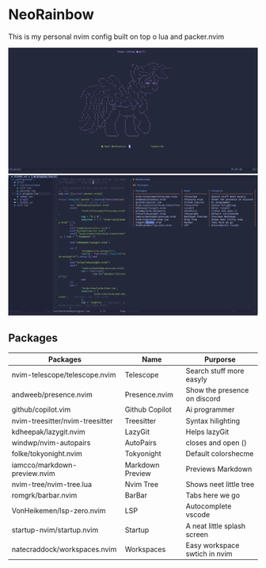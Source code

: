 # NeoRainbow

This is my personal nvim config built on top o lua and packer.nvim

![](https://raw.githubusercontent.com/fnxln/neorainbow/main/print2.png)
![](https://raw.githubusercontent.com/fnxln/neorainbow/main/print.png)

## Packages

| Packages                        | Name             | Purporse                      |
| ------------------------------- | ---------------- | ----------------------------- |
| nvim-telescope/telescope.nvim   | Telescope        | Search stuff more easyly      |
| andweeb/presence.nvim           | Presence.nvim    | Show the presence on discord |
| github/copilot.vim              | Github Copilot   | Ai programmer                 |
| nvim-treesitter/nvim-treesitter | Treesitter       | Syntax hilighting             |
| kdheepak/lazygit.nvim           | LazyGit          | Helps lazyGit                 |
| windwp/nvim-autopairs           | AutoPairs        | closes and open ()            |
| folke/tokyonight.nvim           | Tokyonight       | Default colorshecme           |
| iamcco/markdown-preview.nvim    | Markdown Preview | Previews Markdown             |
| nvim-tree/nvim-tree.lua         | Nvim Tree        | Shows neet little tree        |
| romgrk/barbar.nvim              | BarBar           | Tabs here we go               |
| VonHeikemen/lsp-zero.nvim       | LSP              | Autocomplete vscode           |
| startup-nvim/startup.nvim       | Startup          | A neat little splash screen   |
| natecraddock/workspaces.nvim    | Workspaces       | Easy workspace swtich in nvim |

